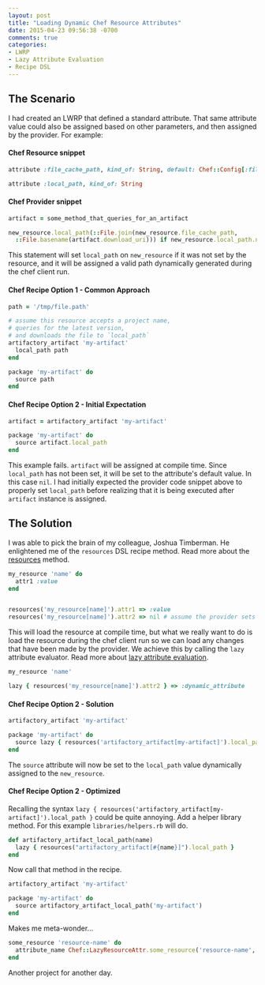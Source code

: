 ```yaml
---
layout: post
title: "Loading Dynamic Chef Resource Attributes"
date: 2015-04-23 09:56:38 -0700
comments: true
categories:
- LWRP
- Lazy Attribute Evaluation
- Recipe DSL
---
```


## The Scenario
I had created an LWRP that defined a standard attribute. That same attribute value
could also be assigned based on other parameters, and then assigned by the provider. For example:

#### Chef Resource snippet
```ruby
attribute :file_cache_path, kind_of: String, default: Chef::Config[:file_cache_path]

attribute :local_path, kind_of: String
```

#### Chef Provider snippet
```ruby
artifact = some_method_that_queries_for_an_artifact

new_resource.local_path(::File.join(new_resource.file_cache_path,
  ::File.basename(artifact.download_uri))) if new_resource.local_path.nil?
```

This statement will set `local_path` on `new_resource` if it was not set by the resource, and it will be assigned
a valid path dynamically generated during the chef client run.

#### Chef Recipe Option 1 - Common Approach
```ruby
path = '/tmp/file.path'

# assume this resource accepts a project name,
# queries for the latest version,
# and downloads the file to `local_path`
artifactory_artifact 'my-artifact'
  local_path path
end

package 'my-artifact' do
  source path
end
```

#### Chef Recipe Option 2 - Initial Expectation
```ruby
artifact = artifactory_artifact 'my-artifact'

package 'my-artifact' do
  source artifact.local_path
end
```

This example fails.  `artifact` will be assigned at compile time.  Since `local_path` has not been
set, it will be set to the attribute's default value. In this case `nil`.  I had initially expected the provider code
snippet above to properly set `local_path` before realizing that it is being executed after `artifact` instance is
assigned.

## The Solution
I was able to pick the brain of my colleague, Joshua Timberman.  He enlightened me of the `resources` DSL recipe method.
Read more about the [resources](http://docs.chef.io/dsl_recipe.html#resources) method.
```ruby
my_resource 'name' do
  attr1 :value
end


resources('my_resource[name]').attr1 => :value
resources('my_resource[name]').attr2 => nil # assume the provider sets this attribute
```

This will load the resource at compile time, but what we really want to do is load the resource during the chef client
run so we can load any changes that have been made by the provider.  We achieve this by calling the `lazy` attribute
evaluator. Read more about [lazy attribute evaluation](https://docs.chef.io/resources.html#lazy-attribute-evaluation).

```ruby
my_resource 'name'

lazy { resources('my_resource[name]').attr2 } => :dynamic_attribute
```

#### Chef Recipe Option 2 - Solution
```ruby
artifactory_artifact 'my-artifact'

package 'my-artifact' do
  source lazy { resources('artifactory_artifact[my-artifact]').local_path }
end
```

The `source` attribute will now be set to the `local_path` value dynamically assigned to the `new_resource`.

#### Chef Recipe Option 2 - Optimized
Recalling the syntax `lazy { resources('artifactory_artifact[my-artifact]').local_path }` could be quite annoying.
Add a helper library method. For this example `libraries/helpers.rb` will do.

```ruby
def artifactory_artifact_local_path(name)
  lazy { resources("artifactory_artifact[#{name}]").local_path }
end
```

Now call that method in the recipe.
```ruby
artifactory_artifact 'my-artifact'

package 'my-artifact' do
  source artifactory_artifact_local_path('my-artifact')
end
```

Makes me meta-wonder...
```ruby
some_resource 'resource-name' do
  attribute_name Chef::LazyResourceAttr.some_resource('resource-name', :dynamic_attribute)
end
```

Another project for another day.
